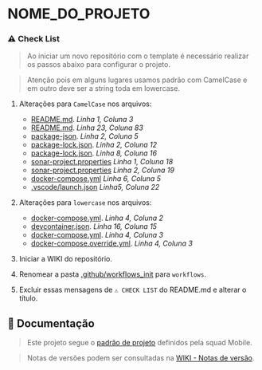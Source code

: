 # NOME_DO_PROJETO

### ⚠️ Check List
> Ao iniciar um novo repositório com o template é necessário realizar os passos abaixo para configurar o projeto.

> Atenção pois em alguns lugares usamos padrão com CamelCase e em outro deve ser a string toda em lowercase.

1.  Alterações para `CamelCase` nos arquivos:
    - [README.md](README.md#L1-L3). _Linha 1, Coluna 3_ 
    - [README.md](README.md#L23-L83). _Linha 23, Coluna 83_ 
    - [package-json](package.json#L2-L5). _Linha 2, Coluna 5_
    - [package-lock.json](package-lock.json#L2-L12). _Linha 2, Coluna 12_
    - [package-lock.json](package-lock.json#L8-L16). _Linha 8, Coluna 16_
    - [sonar-project.properties](sonar-project.properties#L6-L21) _Linha 1, Coluna 18_
    - [sonar-project.properties](sonar-project.properties#L2-L19) _Linha 2, Coluna 19_
    - [docker-compose.yml](docker-compose.yml#L6-L5) _Linha 6, Coluna 5_
    - [.vscode/launch.json](.vscode/launch.json#L5) _Linha5, Coluna 22_

2.  Alterações para `lowercase` nos arquivos:
    - [docker-compose.yml](.devcontainer/docker-compose.yml#L4-L2). _Linha 4, Coluna 2_ 
    - [devcontainer.json](.devcontainer/devcontainer.json#L16-L15). _Linha 16, Coluna 15_ 
    - [docker-compose.yml](docker-compose.yml#L4-L3). _Linha 4, Coluna 3_ 
    - [docker-compose.override.yml](docker-compose.override.yml#L4-L3). _Linha 4, Coluna 3_  

3. Iniciar a WIKI do repositório.
3. Renomear a pasta [.github/workflows_init](.github/workflows_init/CHECK_PULL_REQUEST.yml) para `workflows`.
4. Excluir essas mensagens de `⚠️ CHECK LIST`  do README.md e alterar o título.

## 📖 Documentação
> Este projeto segue o [padrão de projeto](https://github.com/vrsoftbr/NestJS-Template/wiki) definidos pela squad Mobile.

> Notas de versões podem ser consultadas na [WIKI - Notas de versão](https://github.com/vrsoftbr/NOME_DO_PROJETO/wiki/Notas-de-vers%C3%A3o).
